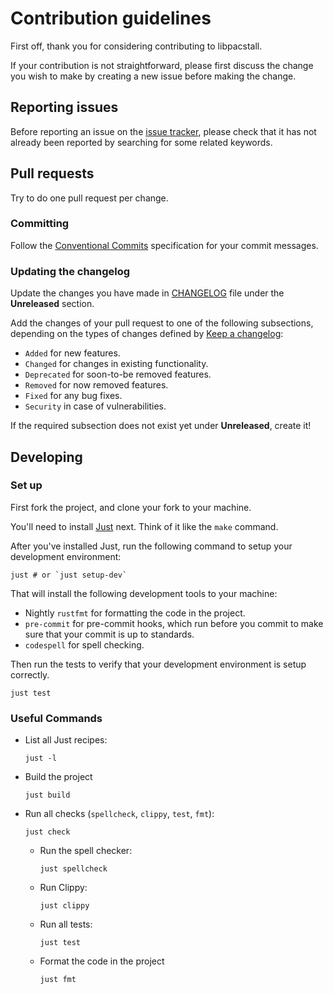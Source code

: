 # Contribution guidelines

First off, thank you for considering contributing to libpacstall.

If your contribution is not straightforward, please first discuss the change you
wish to make by creating a new issue before making the change.

## Reporting issues

Before reporting an issue on the
[issue tracker](https://github.com/pacstall/libpacstall/issues),
please check that it has not already been reported by searching for some related
keywords.

## Pull requests

Try to do one pull request per change.

### Committing

Follow the [Conventional
Commits](https://www.conventionalcommits.org/en/v1.0.0) specification for your
commit messages.

### Updating the changelog

Update the changes you have made in
[CHANGELOG](https://github.com/pacstall/libpacstall/blob/master/CHANGELOG.md)
file under the **Unreleased** section.

Add the changes of your pull request to one of the following subsections,
depending on the types of changes defined by
[Keep a changelog](https://keepachangelog.com/en/1.1.0/):

- `Added` for new features.
- `Changed` for changes in existing functionality.
- `Deprecated` for soon-to-be removed features.
- `Removed` for now removed features.
- `Fixed` for any bug fixes.
- `Security` in case of vulnerabilities.

If the required subsection does not exist yet under **Unreleased**, create it!

## Developing

### Set up

First fork the project, and clone your fork to your machine.

You'll need to install [Just](https://github.com/casey/just#installation)
next. Think of it like the `make` command.

After you've installed Just, run the following command to setup your
development environment:

```shell
just # or `just setup-dev`
```

That will install the following development tools to your machine:

* Nightly `rustfmt` for formatting the code in the project.
* `pre-commit` for pre-commit hooks, which run before you commit to make sure
  that your commit is up to standards.
* `codespell` for spell checking.

Then run the tests to verify that your development environment is setup correctly.

```shell
just test
```

### Useful Commands

- List all Just recipes:

  ```shell
  just -l
  ```

- Build the project

  ```shell
  just build
  ```

- Run all checks (`spellcheck`, `clippy`, `test`, `fmt`):

  ```shell
  just check
  ```

  - Run the spell checker:

    ```shell
    just spellcheck
    ```

  - Run Clippy:

    ```shell
    just clippy
    ```

  - Run all tests:

    ```shell
    just test
    ```

  - Format the code in the project

    ```shell
    just fmt
    ```
